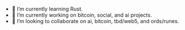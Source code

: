 <!-- ### Hi there 👋 -->

<!--
**bolander72/bolander72** is a ✨ _special_ ✨ repository because its `README.md` (this file) appears on your GitHub profile.
-->

- 🌱 I’m currently learning Rust.
- 🔭 I’m currently working on bitcoin, social, and ai projects.
- 👯 I’m looking to collaborate on ai, bitcoin, tbd/web5, and ords/runes.

<!--
- 🤔 I’m looking for help with...
- 💬 Ask me about ...
- 📫 How to reach me: ...
- 😄 Pronouns: ...
- ⚡ Fun fact: ...
-->
